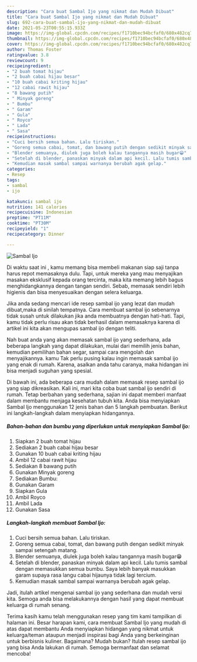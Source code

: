 ```yaml
---
description: "Cara buat Sambal Ijo yang nikmat dan Mudah Dibuat"
title: "Cara buat Sambal Ijo yang nikmat dan Mudah Dibuat"
slug: 692-cara-buat-sambal-ijo-yang-nikmat-dan-mudah-dibuat
date: 2021-05-23T00:55:15.933Z
image: https://img-global.cpcdn.com/recipes/f1710bec94bcfaf0/680x482cq70/sambal-ijo-foto-resep-utama.jpg
thumbnail: https://img-global.cpcdn.com/recipes/f1710bec94bcfaf0/680x482cq70/sambal-ijo-foto-resep-utama.jpg
cover: https://img-global.cpcdn.com/recipes/f1710bec94bcfaf0/680x482cq70/sambal-ijo-foto-resep-utama.jpg
author: Thomas Foster
ratingvalue: 3.8
reviewcount: 9
recipeingredient:
- "2 buah tomat hijau"
- "2 buah cabai hijau besar"
- "10 buah cabai kriting hijau"
- "12 cabai rawit hijau"
- "8 bawang putih"
- " Minyak goreng"
- " Bumbu"
- " Garam"
- " Gula"
- " Royco"
- " Lada"
- " Sasa"
recipeinstructions:
- "Cuci bersih semua bahan. Lalu tiriskan."
- "Goreng semua cabai, tomat, dan bawang putih dengan sedikit minyak sampai setengah matang."
- "Blender semuanya, diulek juga boleh kalau tangannya masih bugar😁"
- "Setelah di blender, panaskan minyak dalam api kecil. Lalu tumis sambal dengan memasukkan semua bumbu. Saya lebih banyak masukkan garam supaya rasa langu cabai hijaunya tidak lagi tercium."
- "Kemudian masak sambal sampai warnanya berubah agak gelap."
categories:
- Resep
tags:
- sambal
- ijo

katakunci: sambal ijo 
nutrition: 141 calories
recipecuisine: Indonesian
preptime: "PT11M"
cooktime: "PT30M"
recipeyield: "1"
recipecategory: Dinner

---
```



![Sambal Ijo](https://img-global.cpcdn.com/recipes/f1710bec94bcfaf0/680x482cq70/sambal-ijo-foto-resep-utama.jpg)

Di waktu  saat ini , kamu memang bisa membeli makanan siap saji tanpa harus repot memasaknya dulu. Tapi, untuk mereka yang mau menyajikan masakan eksklusif kepada orang tercinta, maka kita memang lebih bagus menghidangkannya dengan tangan sendiri. Sebab, memasak sendiri lebih higienis dan bisa menyesuaikan dengan selera keluarga.

Jika anda sedang mencari ide resep sambal ijo yang lezat dan mudah dibuat,maka di sinilah tempatnya. Cara membuat sambal ijo  sebenarnya tidak susah untuk dilakukan jika anda membuatnya dengan hati-hati. Tapi, kamu tidak perlu risau akan tidak berhasil dalam memasaknya 
karena di artikel ini kita akan mengupas sambal ijo dengan teliti.  



Nah buat anda yang akan memasak sambal ijo yang sederhana, ada beberapa langkah yang dapat dilakukan, mulai dari memilih jenis bahan, kemudian pemilihan bahan segar, sampai cara mengolah dan menyajikannya. kamu Tak perlu pusing kalau ingin memasak sambal ijo yang enak di rumah. Karena, asalkan anda  tahu caranya, maka hidangan ini bisa menjadi suguhan yang spesial.

Di bawah ini, ada beberapa cara mudah dalam memasak resep sambal ijo yang siap dikreasikan. Kali ini, mari kita coba buat sambal ijo sendiri di rumah. Tetap berbahan yang sederhana, sajian ini dapat memberi manfaat dalam membantu menjaga kesehatan tubuh kita. Anda bisa menyiapkan Sambal Ijo menggunakan 12 jenis bahan dan 5 langkah pembuatan. Berikut ini langkah-langkah dalam menyiapkan hidangannya.

<!--inarticleads1-->

##### Bahan-bahan dan bumbu yang diperlukan untuk menyiapkan Sambal Ijo:

1. Siapkan 2 buah tomat hijau
1. Sediakan 2 buah cabai hijau besar
1. Gunakan 10 buah cabai kriting hijau
1. Ambil 12 cabai rawit hijau
1. Sediakan 8 bawang putih
1. Gunakan  Minyak goreng
1. Sediakan  Bumbu:
1. Gunakan  Garam
1. Siapkan  Gula
1. Ambil  Royco
1. Ambil  Lada
1. Gunakan  Sasa




<!--inarticleads2-->

##### Langkah-langkah membuat Sambal Ijo:

1. Cuci bersih semua bahan. Lalu tiriskan.
1. Goreng semua cabai, tomat, dan bawang putih dengan sedikit minyak sampai setengah matang.
1. Blender semuanya, diulek juga boleh kalau tangannya masih bugar😁
1. Setelah di blender, panaskan minyak dalam api kecil. Lalu tumis sambal dengan memasukkan semua bumbu. Saya lebih banyak masukkan garam supaya rasa langu cabai hijaunya tidak lagi tercium.
1. Kemudian masak sambal sampai warnanya berubah agak gelap.




Jadi, itulah artikel mengenai  sambal ijo  yang sederhana dan mudah versi kita. Semoga anda bisa melakukannya dengan hasil yang dapat membuat keluarga di rumah senang. 

Terima kasih kamu telah menggunakan resep yang tim kami tampilkan di halaman ini. Besar harapan kami, cara membuat  Sambal Ijo yang mudah di atas dapat membantu Anda menyiapkan hidangan yang nikmat untuk keluarga/teman ataupun menjadi inspirasi bagi Anda yang berkeinginan untuk berbisnis kuliner. Bagaimana? Mudah bukan? Itulah resep sambal ijo yang bisa Anda lakukan di rumah. Semoga bermanfaat dan selamat mencoba!

